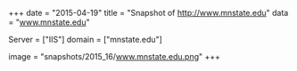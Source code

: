
+++
date = "2015-04-19"
title = "Snapshot of http://www.mnstate.edu"
data = "www.mnstate.edu"

Server = ["IIS"]
domain = ["mnstate.edu"]

  image = "snapshots/2015_16/www.mnstate.edu.png"
+++
#
